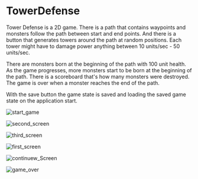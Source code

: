 # TowerDefense
 
Tower Defense is a 2D game. There is a path that contains waypoints and monsters follow the path between start and end points. And there is a button that generates towers around the path at random positions. Each tower might have to damage power anything between 10 units/sec - 50 units/sec. 

There are monsters born at the beginning of the path with 100 unit health. As the game progresses, more monsters start to be born at the beginning of the path. There is a scoreboard that's how many monsters were destroyed. The game is over when a monster reaches the end of the path.

With the save button the game state is saved and loading the saved game state on the application start.


![start_game](https://user-images.githubusercontent.com/44320909/191347311-b16a19c3-fc8f-4831-a25f-42eb794fd4f8.PNG)

![second_screen](https://user-images.githubusercontent.com/44320909/191347338-b706b035-59c5-41dd-87d4-e8e71c7154c7.PNG)

![third_screen](https://user-images.githubusercontent.com/44320909/191347342-7676a792-7ebc-4b17-ad9a-fdb65a39dae9.PNG)

![first_screen](https://user-images.githubusercontent.com/44320909/191347344-8442a1d4-2d7a-4c0f-83cf-8f7717cfcab8.PNG)

![continuew_Screen](https://user-images.githubusercontent.com/44320909/191347366-5cb6a1bb-750e-462d-80dd-9458d7731409.PNG)

![game_over](https://user-images.githubusercontent.com/44320909/191347374-03b92a27-5224-40ec-88bc-1abcdc5f2b17.PNG)
